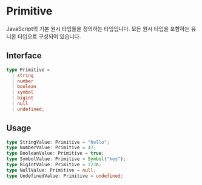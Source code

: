 # Primitive

JavaScript의 기본 원시 타입들을 정의하는 타입입니다. 모든 원시 타입을 포함하는 유니온 타입으로 구성되어 있습니다.

## Interface

```ts title="typescript"
type Primitive =
  | string
  | number
  | boolean
  | symbol
  | bigint
  | null
  | undefined;
```

## Usage

```ts title="typescript"
type StringValue: Primitive = "hello";
type NumberValue: Primitive = 42;
type BooleanValue: Primitive = true;
type SymbolValue: Primitive = Symbol("key");
type BigIntValue: Primitive = 123n;
type NullValue: Primitive = null;
type UndefinedValue: Primitive = undefined;
``` 
